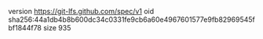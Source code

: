 version https://git-lfs.github.com/spec/v1
oid sha256:44a1db4b8b600dc34c0331fe9cb6a60e4967601577e9fb82969545fbf1844f78
size 935
